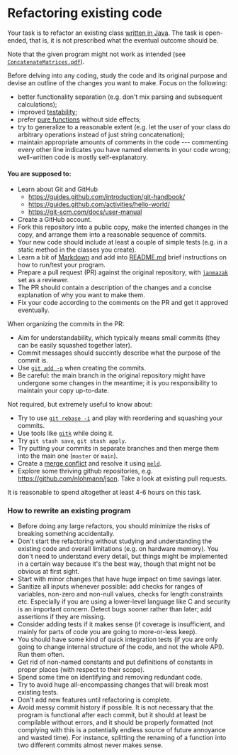 # Refactoring existing code

Your task is to refactor an existing class [written in Java](ConcatenateMatrices.java). The task is open-ended, that is, it is not prescribed what the eventual outcome should be.

Note that the given program might not work as intended (see [`ConcatenateMatrices.pdf`](ConcatenateMatrices.pdf)).

Before delving into any coding, study the code and its original purpose and devise an outline of the changes you want to make. Focus on the following:
  * better functionality separation (e.g. don't mix parsing and subsequent calculations);
  * improved [testability](https://www.toptal.com/qa/how-to-write-testable-code-and-why-it-matters);
  * prefer [pure functions](https://blog.knoldus.com/functional-java-understanding-pure-functions-with-java/) without side effects;
  * try to generalize to a reasonable extent (e.g. let the user of your class do arbitrary operations instead of just string concatenation);
  * maintain appropriate amounts of comments in the code --- commenting every other line indicates you have named elements in your code wrong; well-written code is mostly self-explanatory.

#### You are supposed to:
  * Learn about Git and GitHub
    - https://guides.github.com/introduction/git-handbook/
    - https://guides.github.com/activities/hello-world/
    - https://git-scm.com/docs/user-manual
  * Create a GitHub account.
  * Fork this repository into a public copy, make the intented changes in the copy, and arrange them into a reasonable sequence of commits.
  * Your new code should include at least a couple of simple tests (e.g. in a static method in the classes you create).
  * Learn a bit of [Markdown](https://www.markdownguide.org/basic-syntax) and add into [README.md](README.md) brief instructions on how to run/test your program.
  * Prepare a pull request (PR) against the original repository, with [`janmazak`](https://github.com/janmazak) set as a reviewer.
  * The PR should contain a description of the changes and a concise explanation of why you want to make them.
  * Fix your code according to the comments on the PR and get it approved eventually.

When organizing the commits in the PR:
  * Aim for understandability, which typically means small commits (they can be easily squashed together later).
  * Commit messages should succintly describe what the purpose of the commit is. 
  * Use [`git add -p`](https://medium.com/transmute-techtalk/improve-your-commit-hygiene-with-git-add-patch-3b7dd9c117c4) when creating the commits.
  * Be careful: the main branch in the original repository might have undergone some changes in the meantime; it is you responsibility to maintain your copy up-to-date.

Not required, but extremely useful to know about:
  * Try to use [`git rebase -i`](https://git-scm.com/book/en/v2/Git-Branching-Rebasing) and play with reordering and squashing your commits.
  * Use tools like [`gitk`](https://git-scm.com/docs/gitk/) while doing it.
  * Try `git stash save`, `git stash apply`.
  * Try putting your commits in separate branches and then merge them into the main one (`master` or `main`).
  * Create a [merge conflict](https://www.atlassian.com/git/tutorials/using-branches/merge-conflicts#:~:text=Git%20can%20handle%20most%20merges,working%20in%20a%20team%20environment.) and resolve it using [`meld`](https://meldmerge.org/).
  * Explore some thriving github repositories, e.g. https://github.com/nlohmann/json. Take a look at existing pull requests.

It is reasonable to spend altogether at least 4-6 hours on this task.

### How to rewrite an existing program

* Before doing any large refactors, you should minimize the risks of breaking something accidentally.
* Don't start the refactoring without studying and understanding the existing code and overall limitations (e.g. on hardware memory). You don't need to understand every detail, but things might be implemented in a certain way because it's the best way, though that might not be obvious at first sight.
* Start with minor changes that have huge impact on time savings later.
* Sanitize all inputs whenever possible: add checks for ranges of variables, non-zero and non-null values, checks for length constraints etc. Especially if you are using a lower-level language like C and security is an important concern. Detect bugs sooner rather than later; add assertions if they are missing.
* Consider adding tests if it makes sense (if coverage is insufficient, and mainly for parts of code you are going to more-or-less keep).
* You should have some kind of quick integration tests (if you are only going to change internal structure of the code, and not the whole API). Run them often.
* Get rid of non-named constants and put definitions of constants in proper places (with respect to their scope).
* Spend some time on identifying and removing redundant code.
* Try to avoid huge all-encompassing changes that will break most existing tests.
* Don't add new features until refactoring is complete.
* Avoid messy commit history if possible. It is not necessary that the program is functional after each commit, but it should at least be compilable without errors, and it should be properly formatted (not complying with this is a potentially endless source of future annoyance and wasted time). For instance, splitting the renaming of a function into two different commits almost never makes sense.


